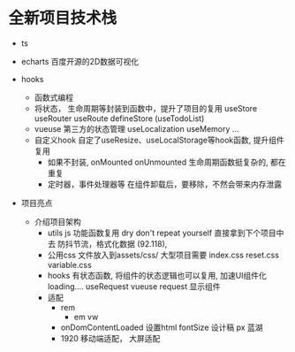 # 全新项目技术栈

- ts
- echarts 百度开源的2D数据可视化
- hooks 
   - 函数式编程
   - 将状态， 生命周期等封装到函数中，提升了项目的复用
      useStore  useRouter  useRoute  defineStore
      (useTodoList)
   - vueuse 第三方的状态管理
      useLocalization   useMemory ...
   - 自定义hook
      自定了useResize、useLocalStorage等hook函数, 提升组件复用
      - 如果不封装, onMounted onUnmounted  生命周期函数挺复杂的, 都在重复
      - 定时器，事件处理器等 在组件卸载后，要移除，不然会带来内存泄露

- 项目亮点
   - 介绍项目架构
      - utils   js 功能函数复用  dry  don't repeat yourself
         直接拿到下个项目中去  防抖节流，格式化数据  (92.118),
      - 公用css 文件放入到assets/css/
         大型项目需要 index.css reset.css variable.css
      - hooks
         有状态函数, 将组件的状态逻辑也可以复用, 加速UI组件化
         loading....  useRequest  vueuse
         request
         显示组件
      - 适配
         - rem
            - em vw
         - onDomContentLoaded 设置html fontSize
            设计稿 px   蓝湖
         - 1920 移动端适配， 大屏适配